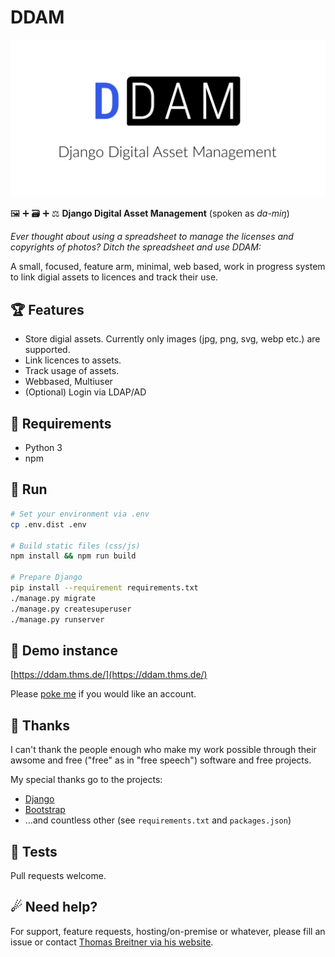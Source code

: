 # DDAM

![Logo](ddam/static/branding/ddam-social-preview.png)

🖼 ➕ 🗃 ➕ ⚖️ **Django Digital Asset Management** (spoken as *da-miŋ*)

*Ever thought about using a spreadsheet to manage the licenses and copyrights of photos? Ditch the spreadsheet and use DDAM:*

A small, focused, feature arm, minimal, web based, work in progress system to link digial assets to licences and track their use.

## 🏆 Features

* Store digial assets. Currently only images (jpg, png, svg, webp etc.) are supported.
* Link licences to assets. 
* Track usage of assets.
* Webbased, Multiuser
* (Optional) Login via LDAP/AD

## 💪 Requirements

* Python 3
* npm

## 🦘 Run

```bash
# Set your environment via .env
cp .env.dist .env  

# Build static files (css/js)
npm install && npm run build

# Prepare Django
pip install --requirement requirements.txt
./manage.py migrate
./manage.py createsuperuser
./manage.py runserver
```

## 🛝 Demo instance

[https://ddam.thms.de/](https://ddam.thms.de/)

Please [poke me](mailto:mail@thms.de) if you would like an account.


## 👏 Thanks

I can't thank the people enough who make my work possible through their awsome and free ("free" as in "free speech") software and free projects. 

My special thanks go to the projects:

* [Django](https://www.djangoproject.com/)
* [Bootstrap](https://getbootstrap.com/)
* ...and countless other (see `requirements.txt` and `packages.json`)
 
## 🐞 Tests

Pull requests welcome.

## ☄ Need help?

For support, feature requests, hosting/on-premise or whatever, please fill an issue or contact [Thomas Breitner via his website](https://thms.de/).
